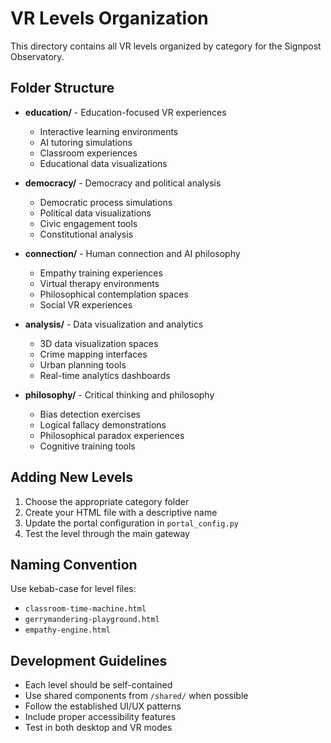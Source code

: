 # VR Levels Organization

This directory contains all VR levels organized by category for the Signpost Observatory.

## Folder Structure

- **education/** - Education-focused VR experiences
  - Interactive learning environments
  - AI tutoring simulations
  - Classroom experiences
  - Educational data visualizations

- **democracy/** - Democracy and political analysis
  - Democratic process simulations
  - Political data visualizations
  - Civic engagement tools
  - Constitutional analysis

- **connection/** - Human connection and AI philosophy
  - Empathy training experiences
  - Virtual therapy environments
  - Philosophical contemplation spaces
  - Social VR experiences

- **analysis/** - Data visualization and analytics
  - 3D data visualization spaces
  - Crime mapping interfaces
  - Urban planning tools
  - Real-time analytics dashboards

- **philosophy/** - Critical thinking and philosophy
  - Bias detection exercises
  - Logical fallacy demonstrations
  - Philosophical paradox experiences
  - Cognitive training tools

## Adding New Levels

1. Choose the appropriate category folder
2. Create your HTML file with a descriptive name
3. Update the portal configuration in `portal_config.py`
4. Test the level through the main gateway

## Naming Convention

Use kebab-case for level files:
- `classroom-time-machine.html`
- `gerrymandering-playground.html`
- `empathy-engine.html`

## Development Guidelines

- Each level should be self-contained
- Use shared components from `/shared/` when possible
- Follow the established UI/UX patterns
- Include proper accessibility features
- Test in both desktop and VR modes 